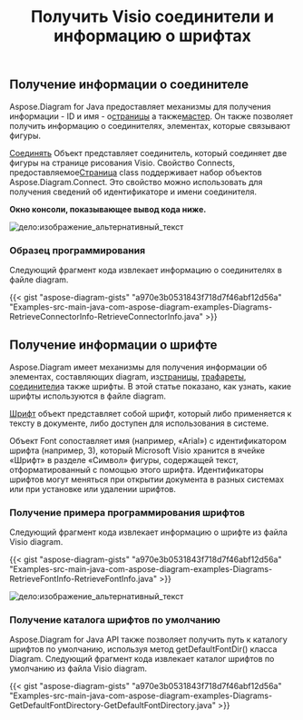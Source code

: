 ﻿---
title: Получить Visio соединители и информацию о шрифтах
type: docs
weight: 20
url: /ru/java/retrieve-visio-connectors-and-font-information/
---
## **Получение информации о соединителе**
 Aspose.Diagram for Java предоставляет механизмы для получения информации - ID и имя - о[страницы](/diagram/ru/java/retrieve-get-copy-and-insert-a-page/) а также[мастер](). Он также позволяет получить информацию о соединителях, элементах, которые связывают фигуры.

[Соединять](https://reference.aspose.com/diagram/java/com.aspose.diagram/connect) Объект представляет соединитель, который соединяет две фигуры на странице рисования Visio. Свойство Connects, предоставляемое[Страница](https://reference.aspose.com/diagram/java/com.aspose.diagram/page) class поддерживает набор объектов Aspose.Diagram.Connect. Это свойство можно использовать для получения сведений об идентификаторе и имени соединителя.

**Окно консоли, показывающее вывод кода ниже.** 

![дело:изображение_альтернативный_текст](retrieve-visio-connectors-and-font-information_1.png)
### **Образец программирования**
Следующий фрагмент кода извлекает информацию о соединителях в файле diagram.

{{< gist "aspose-diagram-gists" "a970e3b0531843f718d7f46abf12d56a" "Examples-src-main-java-com-aspose-diagram-examples-Diagrams-RetrieveConnectorInfo-RetrieveConnectorInfo.java" >}}
## **Получение информации о шрифте**
 Aspose.Diagram имеет механизмы для получения информации об элементах, составляющих diagram, из[страницы](/diagram/ru/java/retrieve-get-copy-and-insert-a-page/), [трафареты](), [соединители](https://reference.aspose.com/diagram/java/com.aspose.diagram/ConnectCollection)а также шрифты. В этой статье показано, как узнать, какие шрифты используются в файле diagram.

[Шрифт](https://reference.aspose.com/diagram/java/com.aspose.diagram/font) объект представляет собой шрифт, который либо применяется к тексту в документе, либо доступен для использования в системе.

Объект Font сопоставляет имя (например, «Arial») с идентификатором шрифта (например, 3), который Microsoft Visio хранится в ячейке «Шрифт» в разделе «Символ» фигуры, содержащей текст, отформатированный с помощью этого шрифта. Идентификаторы шрифтов могут меняться при открытии документа в разных системах или при установке или удалении шрифтов.
### **Получение примера программирования шрифтов**
Следующий фрагмент кода извлекает информацию о шрифте из файла Visio diagram.

{{< gist "aspose-diagram-gists" "a970e3b0531843f718d7f46abf12d56a" "Examples-src-main-java-com-aspose-diagram-examples-Diagrams-RetrieveFontInfo-RetrieveFontInfo.java" >}}

![дело:изображение_альтернативный_текст](retrieve-visio-connectors-and-font-information_2.png)
### **Получение каталога шрифтов по умолчанию**
Aspose.Diagram for Java API также позволяет получить путь к каталогу шрифтов по умолчанию, используя метод getDefaultFontDir() класса Diagram. Следующий фрагмент кода извлекает каталог шрифтов по умолчанию из файла Visio diagram.

{{< gist "aspose-diagram-gists" "a970e3b0531843f718d7f46abf12d56a" "Examples-src-main-java-com-aspose-diagram-examples-Diagrams-GetDefaultFontDirectory-GetDefaultFontDirectory.java" >}}
